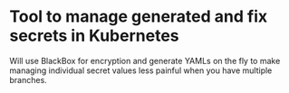 # Tool to manage generated and fix secrets in Kubernetes

Will use BlackBox for encryption and generate YAMLs on the fly to make managing individual
secret values less painful when you have multiple branches.